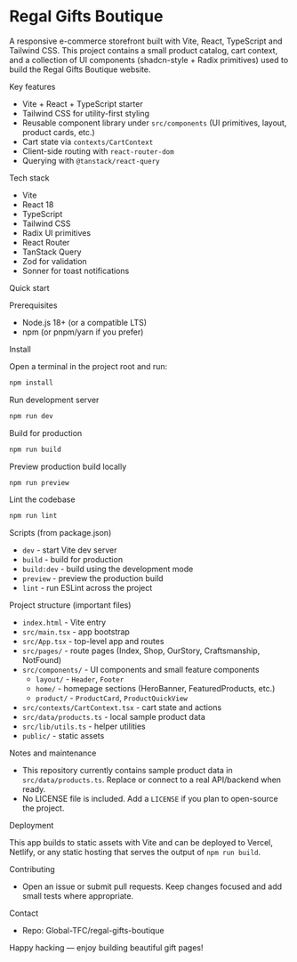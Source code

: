# Regal Gifts Boutique

A responsive e-commerce storefront built with Vite, React, TypeScript and Tailwind CSS. This project contains a small product catalog, cart context, and a collection of UI components (shadcn-style + Radix primitives) used to build the Regal Gifts Boutique website.

Key features
- Vite + React + TypeScript starter
- Tailwind CSS for utility-first styling
- Reusable component library under `src/components` (UI primitives, layout, product cards, etc.)
- Cart state via `contexts/CartContext`
- Client-side routing with `react-router-dom`
- Querying with `@tanstack/react-query`

Tech stack
- Vite
- React 18
- TypeScript
- Tailwind CSS
- Radix UI primitives
- React Router
- TanStack Query
- Zod for validation
- Sonner for toast notifications

Quick start

Prerequisites
- Node.js 18+ (or a compatible LTS)
- npm (or pnpm/yarn if you prefer)

Install

Open a terminal in the project root and run:

```powershell
npm install
```

Run development server

```powershell
npm run dev
```

Build for production

```powershell
npm run build
```

Preview production build locally

```powershell
npm run preview
```

Lint the codebase

```powershell
npm run lint
```

Scripts (from package.json)
- `dev` - start Vite dev server
- `build` - build for production
- `build:dev` - build using the development mode
- `preview` - preview the production build
- `lint` - run ESLint across the project

Project structure (important files)
- `index.html` - Vite entry
- `src/main.tsx` - app bootstrap
- `src/App.tsx` - top-level app and routes
- `src/pages/` - route pages (Index, Shop, OurStory, Craftsmanship, NotFound)
- `src/components/` - UI components and small feature components
	- `layout/` - `Header`, `Footer`
	- `home/` - homepage sections (HeroBanner, FeaturedProducts, etc.)
	- `product/` - `ProductCard`, `ProductQuickView`
- `src/contexts/CartContext.tsx` - cart state and actions
- `src/data/products.ts` - local sample product data
- `src/lib/utils.ts` - helper utilities
- `public/` - static assets

Notes and maintenance
- This repository currently contains sample product data in `src/data/products.ts`. Replace or connect to a real API/backend when ready.
- No LICENSE file is included. Add a `LICENSE` if you plan to open-source the project.

Deployment

This app builds to static assets with Vite and can be deployed to Vercel, Netlify, or any static hosting that serves the output of `npm run build`.

Contributing
- Open an issue or submit pull requests. Keep changes focused and add small tests where appropriate.

Contact
- Repo: Global-TFC/regal-gifts-boutique

Happy hacking — enjoy building beautiful gift pages!


